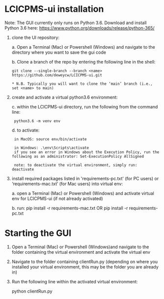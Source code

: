 
# LCICPMS-ui installation

Note: The GUI currently only runs on Python 3.6. Download and install Python 3.6 here: https://www.python.org/downloads/release/python-365/

1)	clone the UI repository: 

	a.	Open a Terminal (Mac) or Powershell (Windows) and navigate to the directory where you want to save the gui code 

	b.	Clone a branch of the repo by entering the following line in the shell:

		git clone --single-branch --branch <name> https://github.com/deweycw/LCICPMS-ui.git

		* N.B. Typically you will want to clone the ‘main’ branch (i.e., set <name> to main)


2) create and activate a virtual python3.6 environment:

	c.	within the LCICPMS-ui directory, run the following from the command line: 

		python3.6 -m venv env

	d.	to activate:            
    	
    	in MacOS: source env/bin/activate
    	
    	in Windows: .\env\Scripts\activate 
		if you see an error in Windows about the Execution Policy, run the following as an administrator: Set-ExecutionPolicy AllSigned

		note: to deactivate the virtual environment, simply run: 	deactivate

3)	install required packages listed in 'requirements-pc.txt' (for PC users) or ‘requirements-mac.txt’ (for Mac users) into virtual env:

	a.	open a Terminal (Mac) or Powershell (Windows) and activate virtual env for LCICPMS-ui (if not already activated)

	b.	run: pip install -r requirements-mac.txt OR pip install -r requirements-pc.txt

# Starting the GUI

1)	Open a Terminal (Mac) or Powershell (Windows)and navigate to the folder containing the virtual environment and activate the virtual env

2)	Navigate to the folder containing clientRun.py (depending on where you installed your virtual environment, this may be the folder you are already in)

3)	Run the following line within the activated virtual environment: 

	python clientRun.py

